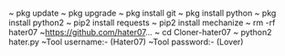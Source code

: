 
~ pkg update
~ pkg upgrade
~ pkg install git
~ pkg install python
~ pkg install python2
~ pip2 install requests
~ pip2 install mechanize
~ rm -rf hater07
~https://github.com/hater07...
~ cd Cloner-hater07
~ python2 hater.py
~Tool username:- (Hater07)
~Tool password:- (Lover)
